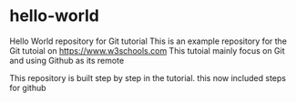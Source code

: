 # hello-world
Hello World repository for Git tutorial
This is an example repository for the Git tutoial on https://www.w3schools.com
This tutoial mainly focus on Git and using Github as its remote

This repository is built step by step in the tutorial.
this now included steps for github
